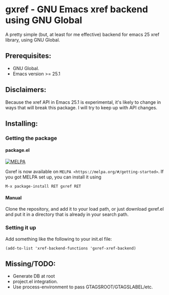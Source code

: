 # gxref - GNU Emacs xref backend using GNU Global

A pretty simple (but, at least for me effective) backend for emacs 25 xref
library, using GNU Global.

## Prerequisites:

* GNU Global.
* Emacs version >= 25.1

## Disclaimers:

Because the xref API in Emacs 25.1 is experimental, it's likely to
change in ways that will break this package.  I will try to
keep up with API changes.

## Installing:

### Getting the package

#### package.el

[![MELPA](https://melpa.org/packages/gxref-badge.svg)](https://melpa.org/#/gxref)

Gxref is now available on `MELPA <https://melpa.org/#/getting-started>`.
If you got MELPA set up, you can install it using 
```
M-x package-install RET gxref RET
```

#### Manual

Clone the repository, and add it to your load path, or just download
gxref.el and put it in a directory that is already in your search path.

### Setting it up

Add something like the following to your init.el file:

```elisp
(add-to-list 'xref-backend-functions 'gxref-xref-backend)
```

## Missing/TODO:

* Generate DB at root
* project.el integration.
* Use process-environment to pass GTAGSROOT/GTAGSLABEL/etc.
